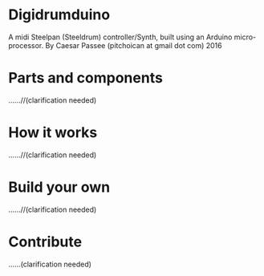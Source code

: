# Digidrumduino
A midi Steelpan (Steeldrum) controller/Synth,
built using an Arduino micro-processor.
By Caesar Passee
(pitchoican at gmail dot com)
2016

# Parts and components
 ......//(clarification needed)
# How it works
 ......//(clarification needed)
# Build your own
 ......//(clarification needed)
# Contribute 
  ......(clarification needed)
